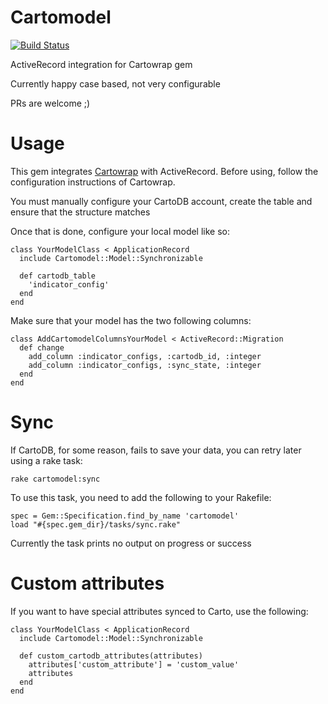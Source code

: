 # Cartomodel

[![Build Status](https://travis-ci.org/Vizzuality/cartomodel.svg?branch=master)](https://travis-ci.org/Vizzuality/cartomodel)

ActiveRecord integration for Cartowrap gem

Currently happy case based, not very configurable

PRs are welcome ;)

# Usage

This gem integrates [Cartowrap](https://github.com/tiagojsag/cartowrap) with ActiveRecord.
Before using, follow the configuration instructions of Cartowrap.

You must manually configure your CartoDB account, create the table and ensure that the structure matches

Once that is done, configure your local model like so:

```
class YourModelClass < ApplicationRecord
  include Cartomodel::Model::Synchronizable

  def cartodb_table
    'indicator_config'
  end
end
```

Make sure that your model has the two following columns:

```
class AddCartomodelColumnsYourModel < ActiveRecord::Migration
  def change
    add_column :indicator_configs, :cartodb_id, :integer
    add_column :indicator_configs, :sync_state, :integer
  end
end
```

# Sync

If CartoDB, for some reason, fails to save your data, you can retry later using a rake task:

```
rake cartomodel:sync
```

To use this task, you need to add the following to your Rakefile:

```
spec = Gem::Specification.find_by_name 'cartomodel'
load "#{spec.gem_dir}/tasks/sync.rake"
```

Currently the task prints no output on progress or success

# Custom attributes

If you want to have special attributes synced to Carto, use the following:

```
class YourModelClass < ApplicationRecord
  include Cartomodel::Model::Synchronizable

  def custom_cartodb_attributes(attributes)
    attributes['custom_attribute'] = 'custom_value'
    attributes
  end
end

```
